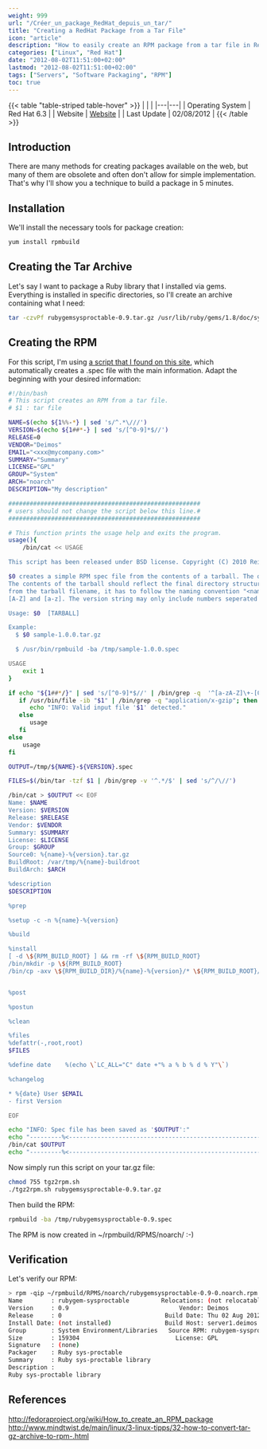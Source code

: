 ```yaml
---
weight: 999
url: "/Créer_un_package_RedHat_depuis_un_tar/"
title: "Creating a RedHat Package from a Tar File"
icon: "article"
description: "How to easily create an RPM package from a tar file in RedHat environments in just 5 minutes."
categories: ["Linux", "Red Hat"]
date: "2012-08-02T11:51:00+02:00"
lastmod: "2012-08-02T11:51:00+02:00"
tags: ["Servers", "Software Packaging", "RPM"]
toc: true
---
```


{{< table "table-striped table-hover" >}}
| | |
|---|---|
| Operating System | Red Hat 6.3 |
| Website | [Website](https://www.redhat.com) |
| Last Update | 02/08/2012 |
{{< /table >}}

## Introduction

There are many methods for creating packages available on the web, but many of them are obsolete and often don't allow for simple implementation. That's why I'll show you a technique to build a package in 5 minutes.

## Installation

We'll install the necessary tools for package creation:

```bash
yum install rpmbuild
```

## Creating the Tar Archive

Let's say I want to package a Ruby library that I installed via gems. Everything is installed in specific directories, so I'll create an archive containing what I need:

```bash
tar -czvPf rubygemsysproctable-0.9.tar.gz /usr/lib/ruby/gems/1.8/doc/sys-proctable-0.9.0-x86-linux /usr/lib/ruby/gems/1.8/gems/sys-proctable-0.9.0-x86-linux
```

## Creating the RPM

For this script, I'm using [a script that I found on this site](https://www.mindtwist.de/main/downloads.html?task=summary&cid=3&catid=3), which automatically creates a .spec file with the main information. Adapt the beginning with your desired information:

```bash
#!/bin/bash
# This script creates an RPM from a tar file.
# $1 : tar file

NAME=$(echo ${1%%-*} | sed 's/^.*\///')
VERSION=$(echo ${1##*-} | sed 's/[^0-9]*$//')
RELEASE=0
VENDOR="Deimos"
EMAIL="<xxx@mycompany.com>"
SUMMARY="Summary"
LICENSE="GPL"
GROUP="System"
ARCH="noarch"
DESCRIPTION="My description"

######################################################
# users should not change the script below this line.#
######################################################

# This function prints the usage help and exits the program.
usage(){
    /bin/cat << USAGE

This script has been released under BSD license. Copyright (C) 2010 Reiner Rottmann <rei..rATrottmann.it>

$0 creates a simple RPM spec file from the contents of a tarball. The output may be used as starting point to create more complex RPM spec files.
The contents of the tarball should reflect the final directory structure where you want your files to be deployed. As the name and version get parsed
from the tarball filename, it has to follow the naming convention "<name>-<ver.si.on>.tar.gz". The name may only contain characters from the range
[A-Z] and [a-z]. The version string may only include numbers seperated by dots.

Usage: $0  [TARBALL]

Example:
  $ $0 sample-1.0.0.tar.gz

  $ /usr/bin/rpmbuild -ba /tmp/sample-1.0.0.spec

USAGE
    exit 1
}

if echo "${1##*/}" | sed 's/[^0-9]*$//' | /bin/grep -q  '^[a-zA-Z]\+-[0-9.]\+$'; then
   if /usr/bin/file -ib "$1" | /bin/grep -q "application/x-gzip"; then
      echo "INFO: Valid input file '$1' detected."
   else
      usage
   fi
else
    usage
fi

OUTPUT=/tmp/${NAME}-${VERSION}.spec

FILES=$(/bin/tar -tzf $1 | /bin/grep -v '^.*/$' | sed 's/^/\//')

/bin/cat > $OUTPUT << EOF
Name: $NAME
Version: $VERSION
Release: $RELEASE
Vendor: $VENDOR
Summary: $SUMMARY
License: $LICENSE
Group: $GROUP
Source0: %{name}-%{version}.tar.gz
BuildRoot: /var/tmp/%{name}-buildroot
BuildArch: $ARCH

%description
$DESCRIPTION

%prep

%setup -c -n %{name}-%{version}

%build

%install
[ -d \${RPM_BUILD_ROOT} ] && rm -rf \${RPM_BUILD_ROOT}
/bin/mkdir -p \${RPM_BUILD_ROOT}
/bin/cp -axv \${RPM_BUILD_DIR}/%{name}-%{version}/* \${RPM_BUILD_ROOT}/


%post

%postun

%clean

%files
%defattr(-,root,root)
$FILES

%define date    %(echo \`LC_ALL="C" date +"% a % b % d % Y"\`)

%changelog

* %{date} User $EMAIL
- first Version

EOF

echo "INFO: Spec file has been saved as '$OUTPUT':"
echo "---------%<----------------------------------------------------------------------"
/bin/cat $OUTPUT
echo "---------%<----------------------------------------------------------------------"
```

Now simply run this script on your tar.gz file:

```bash
chmod 755 tgz2rpm.sh
./tgz2rpm.sh rubygemsysproctable-0.9.tar.gz
```

Then build the RPM:

```bash
rpmbuild -ba /tmp/rubygemsysproctable-0.9.spec
```

The RPM is now created in ~/rpmbuild/RPMS/noarch/ :-)

## Verification

Let's verify our RPM:

```bash
> rpm -qip ~/rpmbuild/RPMS/noarch/rubygemsysproctable-0.9-0.noarch.rpm
Name        : rubygem-sysproctable         Relocations: (not relocatable)
Version     : 0.9                               Vendor: Deimos
Release     : 0                             Build Date: Thu 02 Aug 2012 01:19:08 PM CEST
Install Date: (not installed)               Build Host: server1.deimos.fr
Group       : System Environment/Libraries   Source RPM: rubygem-sysproctable-0.9-0.src.rpm
Size        : 159304                           License: GPL
Signature   : (none)
Packager    : Ruby sys-proctable
Summary     : Ruby sys-proctable library
Description :
Ruby sys-proctable library
```

## References

http://fedoraproject.org/wiki/How_to_create_an_RPM_package  
http://www.mindtwist.de/main/linux/3-linux-tipps/32-how-to-convert-tar-gz-archive-to-rpm-.html

